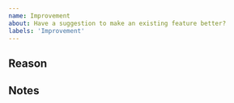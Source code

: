 ```yaml
---
name: Improvement
about: Have a suggestion to make an existing feature better?
labels: 'Improvement'
---
```


## Reason
<!-- Why do you want to make this change? -->



## Notes
<!-- Anything else relevant to add can go here -->


